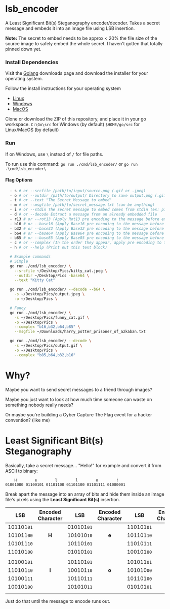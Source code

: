 # lsb_encoder
A Least Significant Bit(s) Steganography encoder/decoder. Takes a secret message and embeds it into an image file using LSB insertion. 

**Note:** The secret to embed needs to be approx < 20% the file size of the source image to safely embed the whole secret. I haven't gotten that totally pinned down yet.

### Install Dependencies
Visit the [Golang](https://golang.org/dl/) downloads page and download the installer for your operating 
system.

Follow the install instructions for your operating system
* [Linux](https://golang.org/doc/install#tarball)
* [Windows](https://golang.org/doc/install#windows)
* [MacOS](https://golang.org/doc/install#macos)

Clone or download the ZIP of this repository, and place it in your go workspace.
`C:\Go\src` for Windows (by default)
`$HOME/go/src` for Linux/MacOS (by default)

### Run
If on Windows, use `\` instead of `/` for file paths.

To run use this command:
`go run ./cmd/lsb_encoder/` or `go run .\cmd\lsb_encoder\`
#### Flag Options
```sh
  - s # or --srcfile /path/to/input/source.png (.gif or .jpeg)
  - o # or --outdir /path/to/output/ Directory to save output.png (.gif or .jpeg)
  - t # or --text "The Secret Message to embed"
  - m # or --msgfile /path/to/secret_message.txt (can be anything)
  - i # or --stdin The secret message to embed comes from stdin (ex: pipe command)
  - d # or --decode Extract a message from an already embedded file
  - r13 # or --rot13 (Apply Rot13 pre encoding to the message before embedding)
  - b16 # or --base16 (Apply Base16 pre encoding to the message before embedding)
  - b32 # or --base32 (Apply Base32 pre encoding to the message before embedding)
  - b64 # or --base64 (Apply Base64 pre encoding to the message before embedding)
  - b85 # or --base85 (Apply Base85 pre encoding to the message before embedding)
  - c # or --complex (In the order they appear, apply pre encoding to the message before embedding)
  - h # or --help (Print out this text block)

  # Example commands
  # Simple
  go run ./cmd/lsb_encoder/ \
    --srcfile ~/Desktop/Pics/kitty_cat.jpeg \
    --outdir ~/Desktop/Pics -base64 \
    --text "Kitty Cat"

  go run ./cmd/lsb_encoder/ --decode --b64 \
    -s ~/Desktop/Pics/output.jpeg \
    -o ~/Desktop/Pics \

  # Fancy
  go run ./cmd/lsb_encoder/ \
    -s ~/Desktop/Pics/funny_cat.gif \
    -o ~/Desktop/Pics \
    --complex "b16,b32,b64,b85" \
    --msgfile ~/Downloads/harry_potter_prisoner_of_azkaban.txt

  go run ./cmd/lsb_encoder/ --decode \
    -s ~/Desktop/Pics/output.gif \
    -o ~/Desktop/Pics \
    --complex "b85,b64,b32,b16"
```

# Why?
Maybe you want to send secret messages to a friend through images?

Maybe you just want to look at how much time someone can waste on something nobody really needs?

Or maybe you're building a Cyber Capture The Flag event for a hacker convention? (like me)

# Least Significant Bit(s) Steganography
Basically, take a secret message... "Hello!" for example and convert it from ASCII to binary:
```
    H        e        l        l        o        !
01001000 01100101 01101100 01101100 01101111 01000001
```
Break apart the message into an array of bits and hide them inside an image file's pixels using the **Least Significant Bit(s)** insertion.

| LSB      | Encoded Character | LSB      | Encoded Character | LSB      | Encoded Character |
|----------|:-----------------:|----------|:-----------------:|----------|:-----------------:|
|101101`01`|                   |010101`01`|                   |110101`01`|                   |
|101011`00`|       **H**       |101010`10`|       **e**       |101101`10`|       **l**       |
|101011`10`|                   |101101`01`|                   |110101`11`|                   |
|110101`00`|                   |010101`01`|                   |100101`00`|                   |
|||||||
|101001`01`|                   |101101`01`|                   |101011`01`|                   |
|110101`10`|       **l**       |100101`10`|       **o**       |101010`00`|       **!**       |
|101001`11`|                   |101101`11`|                   |101101`00`|                   |
|100101`00`|                   |101010`11`|                   |010101`01`|                   |
|||||||

Just do that until the message to encode runs out.
